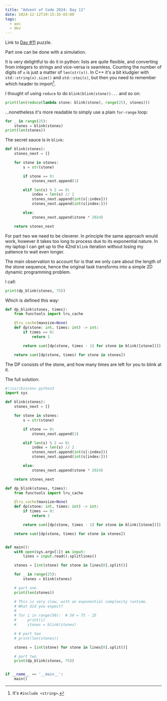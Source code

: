 ```yaml
---
title: "Advent of Code 2024: Day 11"
date: 2024-12-12T19:15:35-03:00
tags:
  - aoc
  - dev
---
```


Link to [Day #11](https://adventofcode.com/2024/day/11) puzzle.


Part one can be done with a simulation.

It is very delightful to do it in python: lists are quite flexible, and
converting from integers to strings and vice-versa is seamless. Counting the
number of digits of `x` is just a matter of `len(str(x))`. In C++ it's a bit
kludgier with `std::string(x).size()` and `std::stoi(s)`, but then you need to
remember which header to import[^1].

I thought of using `reduce` to do `blink(blink(stone))...` and so on:

```python
print(len(reduce(lambda stone: blink(stone), range(25), stones)))
```

...nonetheless it's more readable to simply use a plain `for-range` loop:

```python
for _ in range(25):
    stones = blink(stones)
print(len(stones))
```

The secret sauce is in `blink`:

```python
def blink(stones):
    stones_next = []

    for stone in stones:
        s = str(stone)

        if stone == 0:
            stones_next.append(1)

        elif len(s) % 2 == 0:
            index = len(s) // 2
            stones_next.append(int(s[:index]))
            stones_next.append(int(s[index:]))

        else:
            stones_next.append(stone * 2024)

    return stones_next
```

For part two we need to be cleverer. In principle the same approach would work,
however it takes too long to process due to its exponential nature. In my laptop
I can get up to the 42nd `blink` iteration without losing my patience to wait
even longer.

The main observation to account for is that we only care about the length of the
stone sequence, hence the original task transforms into a simple 2D dynamic
programming problem.

I call:

```python
print(dp_blink(stones, 75))
```

Which is defined this way:

```python
def dp_blink(stones, times):
    from functools import lru_cache

    @lru_cache(maxsize=None)
    def dp(stone: int, times: int) -> int:
        if times == 0:
            return 1

        return sum([dp(stone, times - 1) for stone in blink([stone])])

    return sum([dp(stone, times) for stone in stones])
```

The DP consists of the stone, and how many times are left for you to blink at it.

The full solution:

```python
#!/usr/bin/env python3
import sys

def blink(stones):
    stones_next = []

    for stone in stones:
        s = str(stone)

        if stone == 0:
            stones_next.append(1)

        elif len(s) % 2 == 0:
            index = len(s) // 2
            stones_next.append(int(s[:index]))
            stones_next.append(int(s[index:]))

        else:
            stones_next.append(stone * 2024)

    return stones_next

def dp_blink(stones, times):
    from functools import lru_cache

    @lru_cache(maxsize=None)
    def dp(stone: int, times: int) -> int:
        if times == 0:
            return 1

        return sum([dp(stone, times - 1) for stone in blink([stone])])

    return sum([dp(stone, times) for stone in stones])


def main():
    with open(sys.argv[1]) as input:
        lines = input.read().splitlines()

    stones = [int(stone) for stone in lines[0].split()]

    for _ in range(25):
        stones = blink(stones)

    # part one
    print(len(stones))

    # This is very slow, with an exponential complexity runtime.
    # What did you expect?
    #
    # for i in range(50):  # 50 = 75 - 25
    #     print(i)
    #     stones = blink(stones)

    # # part two
    # print(len(stones))

    stones = [int(stone) for stone in lines[0].split()]

    # part two
    print(dp_blink(stones, 75))


if __name__ == '__main__':
    main()
```

[^1]: It's `#include <string>`.

